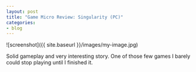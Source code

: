 ```yaml
---
layout: post
title: "Game Micro Review: Singularity (PC)"
categories:
- blog
---
```


![screenshot]({{ site.baseurl }}/images/my-image.jpg)

Solid gameplay and very interesting story. One of those few games I barely could stop playing until I finished it.

